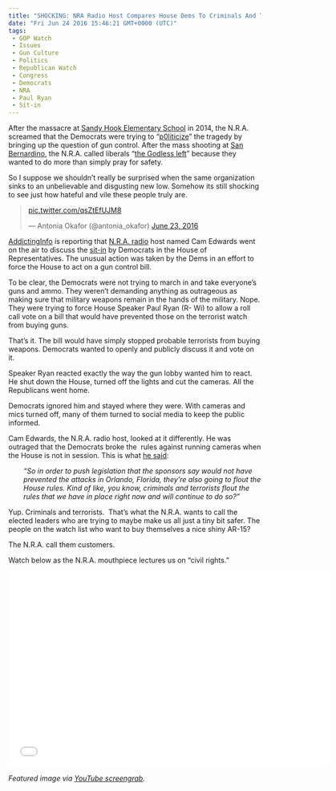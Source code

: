 ```yaml
---
title: "SHOCKING: NRA Radio Host Compares House Dems To Criminals And Terrorists (Video)"
date: "Fri Jun 24 2016 15:46:21 GMT+0000 (UTC)"
tags: 
 - GOP Watch
 - Issues
 - Gun Culture
 - Politics
 - Republican Watch
 - Congress
 - Democrats
 - NRA
 - Paul Ryan
 - Sit-in
---
```

<p><!-- Quick Adsense WordPress Plugin: http://quicksense.net/ --></p><p>After the massacre at <a href="http://www.cnn.com/interactive/2012/12/us/sandy-hook-timeline/" onclick="__gaTracker(&apos;send&apos;, &apos;event&apos;, &apos;outbound-article&apos;, &apos;http://www.cnn.com/interactive/2012/12/us/sandy-hook-timeline/&apos;, &apos;Sandy Hook Elementary School&apos;);">Sandy Hook Elementary School</a> in 2014, the N.R.A. screamed that the Democrats were trying to &#x201C;<a href="http://thehill.com/blogs/blog-briefing-room/news/274461-norquist-accuses-obama-of-politicizing-sandy-hook-school-shooting" onclick="__gaTracker(&apos;send&apos;, &apos;event&apos;, &apos;outbound-article&apos;, &apos;http://thehill.com/blogs/blog-briefing-room/news/274461-norquist-accuses-obama-of-politicizing-sandy-hook-school-shooting&apos;, &apos;p0liticize&apos;);">p0liticize</a>&#x201D; the tragedy by bringing up the question of&#xA0;gun control. After the mass shooting at <a href="http://www.nbcnews.com/storyline/san-bernardino-shooting" onclick="__gaTracker(&apos;send&apos;, &apos;event&apos;, &apos;outbound-article&apos;, &apos;http://www.nbcnews.com/storyline/san-bernardino-shooting&apos;, &apos;San Bernardino&apos;);">San Bernardino</a>, the N.R.A. called liberals &#x201C;<a href="http://mediamatters.org/blog/2015/12/14/nra-uses-the-san-bernardino-mass-shooting-to-co/207475" onclick="__gaTracker(&apos;send&apos;, &apos;event&apos;, &apos;outbound-article&apos;, &apos;http://mediamatters.org/blog/2015/12/14/nra-uses-the-san-bernardino-mass-shooting-to-co/207475&apos;, &apos;the Godless left&apos;);">the Godless left</a>&#x201D; because they wanted to do more than simply pray for safety.</p><p>So I suppose we shouldn&#x2019;t really be surprised when the same organization sinks to an unbelievable and disgusting new low. Somehow its still shocking to see just how hateful and vile these people truly are.</p><blockquote class="twitter-tweet" data-width="500"><p lang="und" dir="ltr"><a href="https://t.co/qsZtEfUJM8" onclick="__gaTracker(&apos;send&apos;, &apos;event&apos;, &apos;outbound-article&apos;, &apos;https://t.co/qsZtEfUJM8&apos;, &apos;pic.twitter.com/qsZtEfUJM8&apos;);">pic.twitter.com/qsZtEfUJM8</a></p>
<p>&#x2014; Antonia Okafor (@antonia_okafor) <a href="https://twitter.com/antonia_okafor/status/745809736163942400" onclick="__gaTracker(&apos;send&apos;, &apos;event&apos;, &apos;outbound-article&apos;, &apos;https://twitter.com/antonia_okafor/status/745809736163942400&apos;, &apos;June 23, 2016&apos;);">June 23, 2016</a></p></blockquote><p><script async src="//platform.twitter.com/widgets.js" charset="utf-8"></script></p><p><a href="http://addictinginfo.org/2016/06/23/this-nra-radio-host-just-likened-dems-fighting-for-gun-safety-laws-to-criminals-and-terrorists-video/" onclick="__gaTracker(&apos;send&apos;, &apos;event&apos;, &apos;outbound-article&apos;, &apos;http://addictinginfo.org/2016/06/23/this-nra-radio-host-just-likened-dems-fighting-for-gun-safety-laws-to-criminals-and-terrorists-video/&apos;, &apos;AddictingInfo&apos;);">AddictingInfo</a>&#xA0;is reporting that <a href="https://www.nranews.com/series/cam-and-company" onclick="__gaTracker(&apos;send&apos;, &apos;event&apos;, &apos;outbound-article&apos;, &apos;https://www.nranews.com/series/cam-and-company&apos;, &apos;N.R.A. radio&apos;);">N.R.A. radio</a> host named Cam Edwards went on the air to discuss the <a href="http://www.politico.com/story/2016/06/democrats-stage-sit-in-on-house-floor-to-force-gun-vote-224656" onclick="__gaTracker(&apos;send&apos;, &apos;event&apos;, &apos;outbound-article&apos;, &apos;http://www.politico.com/story/2016/06/democrats-stage-sit-in-on-house-floor-to-force-gun-vote-224656&apos;, &apos;sit-in&apos;);">sit-in</a>&#xA0;by Democrats in the House of Representatives. The unusual action was&#xA0;taken by the Dems in an effort to force the House to act on a gun control bill.</p><p>To be clear, the Democrats were not trying to march in and take everyone&#x2019;s guns and ammo. They weren&#x2019;t demanding anything as outrageous as making sure that military weapons remain in the hands of the military. Nope. They were trying to force House Speaker Paul Ryan (R- Wi) to allow a roll call vote on a bill that would have prevented those on the terrorist watch from buying guns.</p><p>That&#x2019;s it. The bill would have simply stopped probable terrorists from buying weapons. Democrats wanted to openly and publicly discuss it and vote on it.</p><p>Speaker Ryan reacted exactly the way the gun lobby wanted him to react. He shut down the House, turned off the lights and cut the cameras. All the Republicans went home.</p><p>Democrats ignored him and stayed where they were. With cameras and mics turned off, many of them turned to social media to keep the public informed.</p><p>Cam Edwards, the N.R.A. radio host,&#xA0;looked at it differently. He was outraged that the Democrats broke the &#xA0;rules against running cameras when the House is not in session. This is what <a href="http://addictinginfo.org/2016/06/23/this-nra-radio-host-just-likened-dems-fighting-for-gun-safety-laws-to-criminals-and-terrorists-video/" onclick="__gaTracker(&apos;send&apos;, &apos;event&apos;, &apos;outbound-article&apos;, &apos;http://addictinginfo.org/2016/06/23/this-nra-radio-host-just-likened-dems-fighting-for-gun-safety-laws-to-criminals-and-terrorists-video/&apos;, &apos;he said&apos;);">he said</a>:</p><p class="p1" style="padding-left: 30px;"><em><span class="s1">&#x201C;So in order to push legislation that the sponsors say would not have prevented the attacks in Orlando, Florida, they&#x2019;re also going to flout the House rules. Kind of like, you know, criminals and terrorists flout the rules that we have in place right now and will continue to do so?&#x201D;</span></em></p><p class="p1">Yup. Criminals and terrorists. &#xA0;That&#x2019;s what the N.R.A. wants to call the elected leaders who are trying to maybe make us all just a tiny bit safer. The people on the watch list who want to buy themselves a nice shiny AR-15?</p><p class="p1">The N.R.A. call them&#xA0;customers.</p><p class="p1">Watch below as the N.R.A. mouthpiece lectures us on &#x201C;civil rights.&#x201D;</p><p><!-- Quick Adsense WordPress Plugin: http://quicksense.net/ --></p><p><span class="embed-youtube" style="text-align:center; display: block;"><iframe class="youtube-player" type="text/html" width="640" height="390" src="//www.youtube.com/embed/q1V2RN9tQGI?version=3&amp;rel=1&amp;fs=1&amp;autohide=2&amp;showsearch=0&amp;showinfo=1&amp;iv_load_policy=1&amp;wmode=transparent" allowfullscreen="true" style="border:0;"></iframe></span></p><p><em>Featured image via <a href="https://www.youtube.com/watch?v=q1V2RN9tQGI" onclick="__gaTracker(&apos;send&apos;, &apos;event&apos;, &apos;outbound-article&apos;, &apos;https://www.youtube.com/watch?v=q1V2RN9tQGI&apos;, &apos;YouTube screengrab&apos;);">YouTube screengrab</a>.</em></p><div style="font-size:0px;height:0px;line-height:0px;margin:0;padding:0;clear:both"></div>